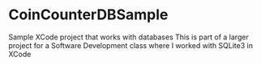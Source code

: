 # CoinCounterDBSample
Sample XCode project that works with databases
This is part of a larger project for a Software Development class where I worked with SQLite3 in XCode
